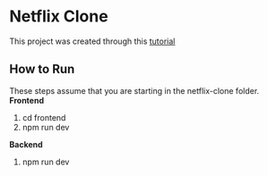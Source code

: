 # Netflix Clone

This project was created through this [tutorial](https://www.youtube.com/watch?v=gRroBZczKAU&t=18807s)

## How to Run
These steps assume that you are starting in the netflix-clone folder.
**Frontend**
1. cd frontend
2. npm run dev

**Backend**
1. npm run dev
